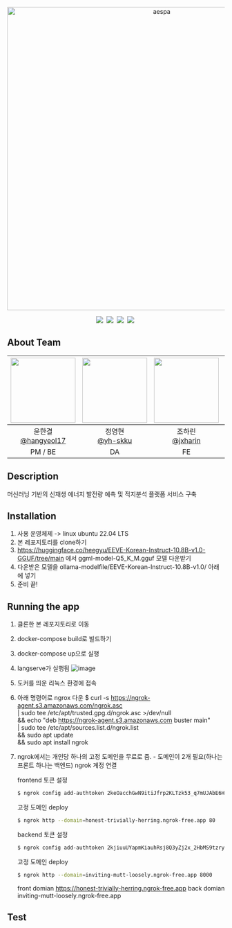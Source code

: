 <p align="center">
	<img width="700" src="https://i0.wp.com/erizos.mx/wp-content/uploads/2020/10/aespa.jpg?w=1300&ssl=1" alt="aespa" />
</p>

<div align="center">
<img src="https://img.shields.io/badge/python-3.9.10-skyblue"/>&nbsp;
<img src="https://img.shields.io/badge/fastapi-v-orange"/>&nbsp;
<img src="https://img.shields.io/badge/docker-27.0.3-blue"/>&nbsp;
<img src="https://img.shields.io/badge/npm-10.8.1-navy"/>&nbsp;
</div>

 ## About Team
|<img src="https://github.com/user-attachments/assets/cfffae2a-2266-44ba-b0e0-449845ac4fbf" width="150" height="150"/>|<img src="https://github.com/aespa-aenergy/aenergy/assets/126852968/3c4123fa-5c3f-48a3-9825-8ddfc0cb98b4" width="150" height="150"/>|<img src="https://github.com/aespa-aenergy/aenergy/assets/126852968/f6ec0dca-c578-4f24-bc40-2e1d0ea03cd6" width="150" height="150"/>|<img src="https://github.com/aespa-aenergy/aenergy/assets/126852968/af1c46a6-c37b-4f18-97fc-e6609eb2c011" width="150" height="150"/>|
|:-:|:-:|:-:|:-:|
|윤한결<br/>[@hangyeol17](https://github.com/hangyeol17)|정영현<br/>[@yh-skku](https://github.com/yh-skku)|조하린<br/>[@jxharin](https://github.com/jxharin)|채원석<br/>[@1suckk](https://github.com/1suckk)|
|PM / BE<br/>|DA<br/>|FE<br/>|DA|


## Description
머신러닝 기반의 신재생 에너지 발전량 예측 및 적지분석 플랫폼 서비스 구축


## Installation

1. 사용 운영체제 -> linux ubuntu 22.04 LTS
2. 본 레포지토리를 clone하기
3. https://huggingface.co/heegyu/EEVE-Korean-Instruct-10.8B-v1.0-GGUF/tree/main 에서 ggml-model-Q5_K_M.gguf 모델 다운받기
4. 다운받은 모델을 ollama-modelfile/EEVE-Korean-Instruct-10.8B-v1.0/ 아래에 넣기
5. 준비 끝!


## Running the app

1. 클론한 본 레포지토리로 이동
2. docker-compose build로 빌드하기
3. docker-compose up으로 실행
4. langserve가 실행됨
   ![image](https://github.com/user-attachments/assets/53ce2b4e-1b03-4416-8327-2ab49eaf96cf)

5. 도커를 띄운 리눅스 환경에 접속
6. 아래 명령어로 ngrox 다운
   $ curl -s https://ngrok-agent.s3.amazonaws.com/ngrok.asc \
	| sudo tee /etc/apt/trusted.gpg.d/ngrok.asc >/dev/null \
	&& echo "deb https://ngrok-agent.s3.amazonaws.com buster main" \
	| sudo tee /etc/apt/sources.list.d/ngrok.list \
	&& sudo apt update \
	&& sudo apt install ngrok
7. ngrok에서는 개인당 하나의 고정 도메인을 무료로 줌. - 도메인이 2개 필요(하나는 프론트 하나는 백엔드)
   ngrok 계정 연결

   frontend
   토큰 설정
   ```bash
   $ ngrok config add-authtoken 2keOacchGwN9itiJfrp2KLTzk53_q7mUJAbE6HMNEzgJUgnp
   ```
   고정 도메인 deploy
   ```bash
   $ ngrok http --domain=honest-trivially-herring.ngrok-free.app 80
   ```

   backend
   토큰 설정
   ```bash
   $ ngrok config add-authtoken 2kjiuuUYapmKiauhRsj8Q3yZj2x_2HbMS9tzryJ86WK9S9uu6
   ```
   고정 도메인 deploy
   ```bash
   $ ngrok http --domain=inviting-mutt-loosely.ngrok-free.app 8000
   ```

   front domian  https://honest-trivially-herring.ngrok-free.app
   back domian  inviting-mutt-loosely.ngrok-free.app
    




## Test

